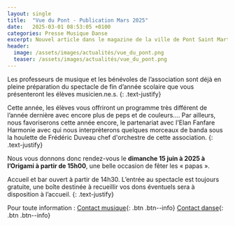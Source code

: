 ```yaml
---
layout: single
title:  "Vue du Pont - Publication Mars 2025"
date:   2025-03-01 08:53:05 +0100
categories: Presse Musique Danse
excerpt: Nouvel article dans le magazine de la ville de Pont Saint Martin.
header:
  image: /assets/images/actualités/vue_du_pont.png
  teaser: /assets/images/actualités/vue_du_pont.png
---
```


Les professeurs de musique et les bénévoles de l’association sont déjà en pleine préparation du spectacle de fin d’année scolaire que vous présenteront les élèves musicien.ne.s.
{: .text-justify}

Cette année, les élèves vous offriront un programme très différent de l’année dernière avec encore plus de peps et de couleurs....
Par ailleurs, nous favoriserons cette année encore, le partenariat avec l'Elan Fanfare Harmonie avec qui nous interprèterons quelques morceaux de banda sous la houlette de Frédéric Duveau chef d'orchestre de cette association.
{: .text-justify}

Nous vous donnons donc rendez-vous le **dimanche 15 juin à 2025 à l’Origami à partir de 15h00**, une belle occasion de fêter les « papas ».

Accueil et bar ouvert à partir de 14h30.
L’entrée au spectacle est toujours gratuite, une boîte destinée à recueillir vos dons éventuels sera à disposition à l’accueil.
{: .text-justify}

Pour toute information : [Contact musique](mailto:musiquepsm@gmail.com){: .btn .btn--info} [Contact danse](mailto:dansepsm@gmail.com){: .btn .btn--info} 
